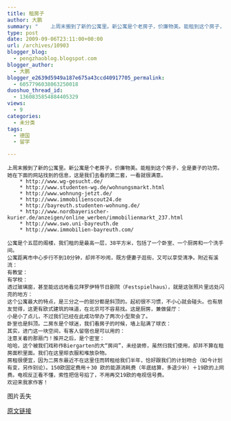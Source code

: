 ```yaml
---
title: 租房子
author: 大鹏
summary: "    上周末搬到了新的公寓里。新公寓是个老房子，价廉物美。能租到这个房子，全是妻子的功劳。她在下面的网站找到的信息，这是我们去看的第二套，一看就很满意。"
type: post
date: 2009-09-06T23:11:00+00:00
url: /archives/10903
blogger_blog:
  - pengzhaoblog.blogspot.com
blogger_author:
  - 大鹏
blogger_e2639d5949a187e675a43ccd40917705_permalink:
  - 6057796038063250018
duoshuo_thread_id:
  - 1360835854884405329
views:
  - 9
categories:
  - 未分类
tags:
  - 德国
  - 留学

---
```

    上周末搬到了新的公寓里。新公寓是个老房子，价廉物美。能租到这个房子，全是妻子的功劳。她在下面的网站找到的信息，这是我们去看的第二套，一看就很满意。
        * http://www.wg-gesucht.de/
        * http://www.studenten-wg.de/wohnungsmarkt.html
        * http://www.wohnung-jetzt.de/
        * http://www.immobilienscout24.de
        * http://bayreuth.studenten-wohnung.de/
        * http://www.nordbayerischer-kurier.de/anzeigen/online_werben/immobilienmarkt_237.html
        * http://www.swo.uni-bayreuth.de
        * http://www.immobilien-bayreuth.com/
    
    公寓是个五层的阁楼，我们租的是最高一层，38平方米，包括了一个卧室、一个厨房和一个洗手间。
    公寓距离市中心步行不到10分钟，却并不吵闹，既方便妻子逛街，又可以享受清净。附近有溪流：
    有教堂：
    有学校：
    透过玻璃窗，甚至能远远地看见拜罗伊特节日剧院（Festspielhaus），就是这张照片里远处闪亮的地方：
    这个公寓最大的特点，是三分之一的部分都是斜顶的。起初很不习惯，不小心就会碰头。也有朋友觉得，这更有欧式建筑的味道，在北京可不容易找。这是厨房，兼做餐厅：   
    小是小了点儿，不过我们已经在此成功举办了两次小型聚会了。
    卧室也是斜顶。二房东是个球迷，我们看房子的时候，墙上贴满了球衣：
    其实，进门这一块空间，有客人留宿也是可以用的：
    注意关着的那扇门！推开之后，是个密室：
    哈哈，这个被我们戏称作Biergarten的大“房间”，未经装修，虽然归我们使用，却并不算在租房面积里面。我们在这里晾衣服和堆放杂物。
    房租很便宜，因为二房东最近不在这里住而转租给我们半年，恰好跟我们的计划吻合（如今计划有变，另作别论）。150欧固定费用＋30 欧的能源消耗费（年底结算，多退少补）＋19欧的上网费。电视反正看不懂，索性把信号掐了，不用再交19欧的电视信号费。
    欢迎来我家作客！
    

图片丢失

[原文链接](http://dapengde.com/archives/10903)

